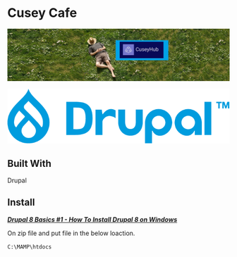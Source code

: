 # Cusey Cafe

![CuseyHub](https://github.com/cusey/ImageForWiki/blob/master/Logos/CuseyHub_Banner_Small.jpg)

![Drupal Logo](https://github.com/cusey/ImageForWiki/blob/master/Logos/drupal.png)

## Built With
Drupal

## Install 

<a href="https://www.youtube.com/watch?v=4Gl9s40vldY"><em><strong>Drupal 8 Basics #1 - How To Install Drupal 8 on Windows</strong></em></a>

On zip file and put file in the below loaction.

```
C:\MAMP\htdocs
```


